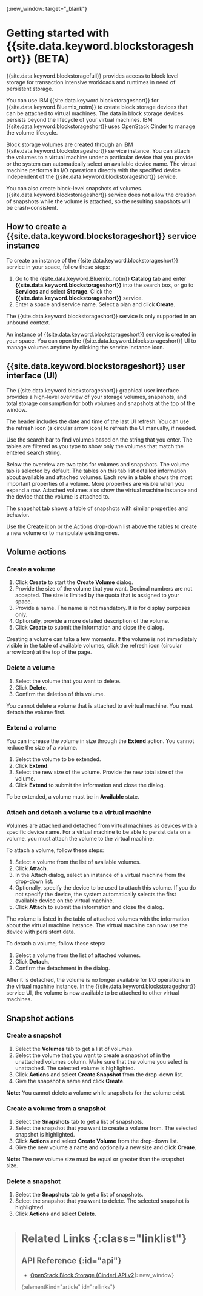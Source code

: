 {:new_window: target="_blank"} 

# Getting started with {{site.data.keyword.blockstorageshort}} (BETA)

{{site.data.keyword.blockstoragefull}} provides access to block level storage for transaction intensive workloads and runtimes in need of persistent storage.

You can use IBM {{site.data.keyword.blockstorageshort}} for {{site.data.keyword.Bluemix_notm}} to create block storage devices that can be attached to virtual machines. The data in block storage devices persists beyond the lifecycle of your virtual machines. IBM {{site.data.keyword.blockstorageshort}} uses OpenStack Cinder to manage the volume lifecycle.

Block storage volumes are created through an IBM {{site.data.keyword.blockstorageshort}} service instance. You can attach the volumes to a virtual machine under a particular device that you provide or the system can automatically select an available device name. The virtual machine performs its I/O operations directly with the specified device independent of the {{site.data.keyword.blockstorageshort}} service.

You can also create block-level snapshots of volumes. {{site.data.keyword.blockstorageshort}} service does not allow the creation of snapshots while the volume is attached, so the resulting snapshots will be crash-consistent. 

## How to create a {{site.data.keyword.blockstorageshort}} service instance
To create an instance of the {{site.data.keyword.blockstorageshort}} service in your space, follow these steps:
 
1.	Go to the {{site.data.keyword.Bluemix_notm}} **Catalog** tab and enter **{{site.data.keyword.blockstorageshort}}** into the search box, or go to **Services** and select **Storage**. Click the **{{site.data.keyword.blockstorageshort}}** service. 
2.	Enter a space and service name. Select a plan and click **Create**.
 	
The {{site.data.keyword.blockstorageshort}} service is only supported in an unbound context. 

An instance of {{site.data.keyword.blockstorageshort}} service is created in your space. You can open the {{site.data.keyword.blockstorageshort}} UI to manage volumes anytime by clicking the service instance icon.

## {{site.data.keyword.blockstorageshort}} user interface (UI)
The {{site.data.keyword.blockstorageshort}} graphical user interface provides a high-level overview of your storage volumes, snapshots, and total storage consumption for both volumes and snapshots at the top of the window. 

The header includes the date and time of the last UI refresh. You can use the refresh icon (a circular arrow icon) to refresh the UI manually, if needed. 

Use the search bar to find volumes based on the string that you enter. The tables are filtered as you type to show only the volumes that match the entered search string.

Below the overview are two tabs for volumes and snapshots. The volume tab is selected by default. The tables on this tab list detailed information about available and attached volumes. Each row in a table shows the most important properties of a volume. More properties are visible when you expand a row. Attached volumes also show the virtual machine instance and the device that the volume is attached to. 

The snapshot tab shows a table of snapshots with similar properties and behavior. 

Use the Create icon or the Actions drop-down list above the tables to create a new volume or to manipulate existing ones. 

## Volume actions

### Create a volume

1.	Click **Create** to start the **Create Volume** dialog.
2.	Provide the size of the volume that you want. Decimal numbers are not accepted. The size is limited by the quota that is assigned to your space.
3.	Provide a name. The name is not mandatory. It is for display purposes only.
4.	Optionally, provide a more detailed description of the volume. 
5.	Click **Create** to submit the information and close the dialog. 

Creating a volume can take a few moments. If the volume is not immediately visible in the table of available volumes, click the refresh icon (circular arrow icon) at the top of the page. 

### Delete a volume

1.	Select the volume that you want to delete.
2.	Click **Delete**.
3.	Confirm the deletion of this volume.

You cannot delete a volume that is attached to a virtual machine. You must detach the volume first.

### Extend a volume
You can increase the volume in size through the **Extend** action. You cannot reduce the size of a volume.

1.	Select the volume to be extended.
2.	Click **Extend**.
3.	Select the new size of the volume. Provide the new total size of the volume.
4.	Click **Extend** to submit the information and close the dialog. 

To be extended, a volume must be in **Available** state. 

### Attach and detach a volume to a virtual machine
Volumes are attached and detached from virtual machines as devices with a specific device name. For a virtual machine to be able to persist data on a volume, you must attach the volume to the virtual machine.

To attach a volume, follow these steps: 

1.	Select a volume from the list of available volumes.
2.	Click **Attach**.
3.	In the Attach dialog, select an instance of a virtual machine from the drop-down list. 
4.	Optionally, specify the device to be used to attach this volume. If you do not specify the device, the system automatically selects the first available device on the virtual machine.
5.	Click **Attach** to submit the information and close the dialog.

The volume is listed in the table of attached volumes with the information about the virtual machine instance. 
The virtual machine can now use the device with persistent data. 

To detach a volume, follow these steps: 

1.	Select a volume from the list of attached volumes. 
2.	Click **Detach**.
3.	Confirm the detachment in the dialog. 

After it is detached, the volume is no longer available for I/O operations in the virtual machine instance. In the {{site.data.keyword.blockstorageshort}} service UI, the volume is now available to be attached to other virtual machines.

## Snapshot actions

### Create a snapshot

1.	Select the **Volumes** tab to get a list of volumes.
2.	Select the volume that you want to create a snapshot of in the unattached volumes column. Make sure that the volume you select is unattached. The selected volume is highlighted. 
3.	Click **Actions** and select **Create Snapshot** from the drop-down list.
4.	Give the snapshot a name and click **Create**.

**Note:** You cannot delete a volume while snapshots for the volume exist. 

### Create a volume from a snapshot

1.	Select the **Snapshots** tab to get a list of snapshots.
2.	Select the snapshot that you want to create a volume from. The selected snapshot is highlighted.
3.	Click **Actions** and select **Create Volume** from the drop-down list.
4.	Give the new volume a name and optionally a new size and click **Create**. 

**Note:** The new volume size must be equal or greater than the snapshot size. 

### Delete a snapshot

1.	Select the **Snapshots** tab to get a list of snapshots.
2.	Select the snapshot that you want to delete. The selected snapshot is highlighted.
3.	Click **Actions** and select **Delete**. 



># Related Links {:class="linklist"}
>## API Reference {:id="api"}
>* [OpenStack Block Storage (Cinder) API v2](http://developer.openstack.org/api-ref-blockstorage-v2.html){: new_window}
>
>{:elementKind="article" id="rellinks"}
